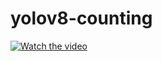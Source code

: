 # yolov8-counting

[![Watch the video](https://img.youtube.com/vi/YzCje8Fl-xg/0.jpg)](https://www.youtube.com/watch?v=YzCje8Fl-xg)
